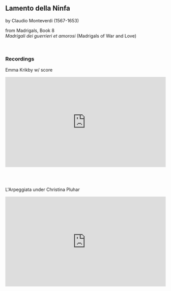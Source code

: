 ## Lamento della Ninfa
by Claudio Monteverdi (1567-1653)

from Madrigals, Book 8  
*Madrigali dei guerrieri et amorosi* (Madrigals of War and Love)

<br>

### Recordings

Emma Krikby w/ score
<style>
.embed-container {
    position: relative;
    padding-bottom: 56.25%;
    height: 0;
    overflow: hidden;
    max-width: 100%;
  }
  iframe{
    position: absolute;
    top: 0;
    left: 0;
    width: 100%;
    height: 100%;
  }
</style>
<div class='embed-container'>
  <iframe src='https://www.youtube.com/embed/z3ZX5hFN-is?rel=0' frameborder='0' allowfullscreen></iframe>
</div>

<br><br>

L'Arpeggiata under Christina Pluhar
<style>
.embed-container {
    position: relative;
    padding-bottom: 56.25%;
    height: 0;
    overflow: hidden;
    max-width: 100%;
  }
  iframe{
    position: absolute;
    top: 0;
    left: 0;
    width: 100%;
    height: 100%;
  }
</style>
<div class='embed-container'>
  <iframe src='https://www.youtube.com/embed/oYdnUHCpomQ?rel=0' frameborder='0' allowfullscreen></iframe>
</div>
